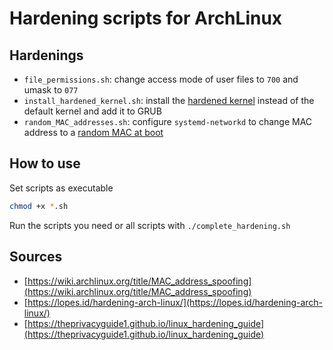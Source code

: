 # Hardening scripts for ArchLinux

## Hardenings

- `file_permissions.sh`: change access mode of user files to `700` and umask to `077`
- `install_hardened_kernel.sh`: install the [hardened kernel](https://security.archlinux.org/package/linux-hardened) instead of the default kernel and add it to GRUB
- `random_MAC_addresses.sh`: configure `systemd-networkd` to change MAC address to a [random MAC at boot](https://wiki.archlinux.org/title/MAC_address_spoofing#systemd-networkd)

## How to use

Set scripts as executable

```bash
chmod +x *.sh
```

Run the scripts you need or all scripts with `./complete_hardening.sh`

## Sources

- [https://wiki.archlinux.org/title/MAC_address_spoofing](https://wiki.archlinux.org/title/MAC_address_spoofing)
- [https://lopes.id/hardening-arch-linux/](https://lopes.id/hardening-arch-linux/)
- [https://theprivacyguide1.github.io/linux_hardening_guide](https://theprivacyguide1.github.io/linux_hardening_guide)
